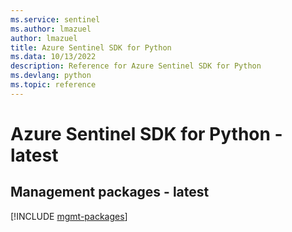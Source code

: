 ```yaml
---
ms.service: sentinel
ms.author: lmazuel
author: lmazuel
title: Azure Sentinel SDK for Python
ms.data: 10/13/2022
description: Reference for Azure Sentinel SDK for Python
ms.devlang: python
ms.topic: reference
---
```

# Azure Sentinel SDK for Python - latest

## Management packages - latest
[!INCLUDE [mgmt-packages](sentinel-mgmt-index.md)]